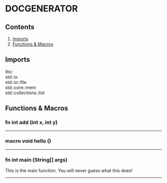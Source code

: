 DOCGENERATOR
=======

## Contents
1. [Imports](#imports)   
2. [Functions & Macros](#functions--macros)   

## Imports
libc  
std::io  
std::io::file  
std::core::mem  
std::collections::list  

## Functions & Macros
### fn int add (int x, int y)
________  
### macro void hello ()
________  
### fn int main (String[] args)  
This is the main function. You will never guess what this does!
________  
